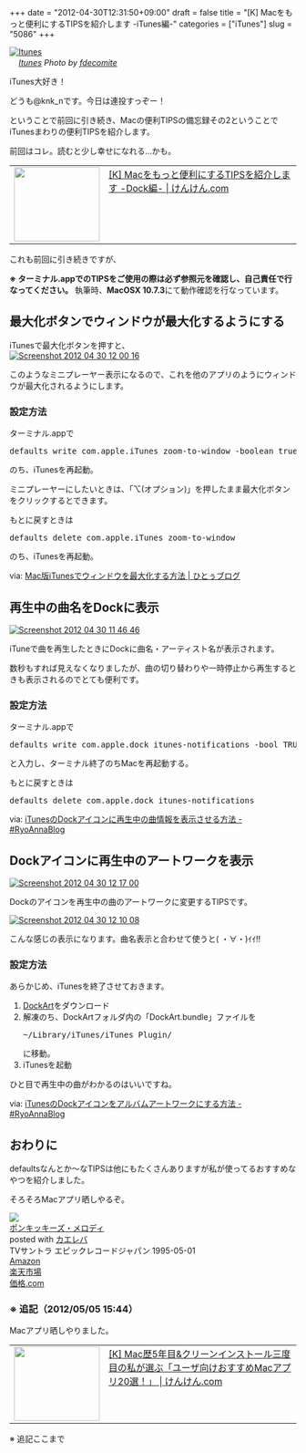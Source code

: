 +++
date = "2012-04-30T12:31:50+09:00"
draft = false
title = "[K] Macをもっと便利にするTIPSを紹介します -iTunes編-"
categories = ["iTunes"]
slug = "5086"
+++

<div class="center"><a href="http://www.flickr.com/photos/21649179@N00/6856704939/" title="Itunes by fdecomite, on Flickr" target="_blank"><img class="flickr_photo" src="http://farm8.static.flickr.com/7207/6856704939_3c5da2a62a_z.jpg" alt="Itunes" width="NaNpx"/></a></div><cite class="flickr_photographer"><img src="http://farm4.static.flickr.com/3329/favicons/72157601614001242_7730.png" width="16" /><a href="http://www.flickr.com/photos/21649179@N00/6856704939/">Itunes</a> Photo by <a href="http://www.flickr.com/photos/21649179@N00/">fdecomite</a></cite>

iTunes大好き！

どうも@knk_nです。今日は連投すっぞー！

ということで前回に引き続き、Macの便利TIPSの備忘録その2ということでiTunesまわりの便利TIPSを紹介します。

前回はコレ。読むと少し幸せになれる…かも。

<table width="100%"><td valign="top" width="150"><a href="https://knk-n.com/2012/04/30/mac_tips_bibouroku_around_dock/" target="_blank"><img border="0" src="http://capture.heartrails.com/150x130/shadow?https://knk-n.com/2012/04/30/mac_tips_bibouroku_around_dock/" alt="" width="150" height="130" /></a></td><td valign="top"><a  href="https://knk-n.com/2012/04/30/mac_tips_bibouroku_around_dock/" target="_blank">[K] Macをもっと便利にするTIPSを紹介します -Dock編- | けんけん.com</a><script type="text/javascript">var url = "https://knk-n.com/2012/04/30/mac_tips_bibouroku_around_dock/";</script><script src="http://api.b.st-hatena.com/entry.count?url=https://knk-n.com/2012/04/30/mac_tips_bibouroku_around_dock/&callback=hatebTxt"></script>
</td></table><!--more-->これも前回に引き続きですが、

<strong>※ ターミナル.appでのTIPSをご使用の際は必ず参照元を確認し、自己責任で行なってください。</strong>
執筆時、<strong>MacOSX 10.7.3</strong>にて動作確認を行なっています。

<h2>最大化ボタンでウィンドウが最大化するようにする</h2>
iTunesで最大化ボタンを押すと、

<div class="center"><a href="https://knk-n.com/images/2012/04/screenshot-2012-04-30-12.00.16.jpg"><img src="https://knk-n.com/images/2012/04/screenshot-2012-04-30-12.00.16.jpg" alt="Screenshot 2012 04 30 12 00 16" title="screenshot 2012-04-30 12.00.16.jpg" border="0" width="" height="" /></a></div>

このようなミニプレーヤー表示になるので、これを他のアプリのようにウィンドウが最大化されるようにします。

<h3>設定方法</h3>

ターミナル.appで
<pre class="brush: bash">
defaults write com.apple.iTunes zoom-to-window -boolean true
</pre>

のち、iTunesを再起動。

ミニプレーヤーにしたいときは、「⌥(オプション)」を押したまま最大化ボタンをクリックするとできます。

もとに戻すときは

<pre class="brush: bash">
defaults delete com.apple.iTunes zoom-to-window
</pre>

のち、iTunesを再起動。

<p>via: <a  href="http://hitoxu.com/01017" target="_blank">Mac版iTunesでウィンドウを最大化する方法 | ひとぅブログ</a><script type="text/javascript">var url = "http://hitoxu.com/01017";</script><script src="http://api.b.st-hatena.com/entry.count?url=http://hitoxu.com/01017&callback=hatebTxt"></script></p>

<h2>再生中の曲名をDockに表示</h2>

<div class="center"><a href="https://knk-n.com/images/2012/04/screenshot-2012-04-30-11.46.46.jpg"><img src="https://knk-n.com/images/2012/04/screenshot-2012-04-30-11.46.46.jpg" alt="Screenshot 2012 04 30 11 46 46" title="screenshot 2012-04-30 11.46.46.jpg" border="0" width="" height="" /></a></div>

iTuneで曲を再生したときにDockに曲名・アーティスト名が表示されます。

数秒もすれば見えなくなりましたが、曲の切り替わりや一時停止から再生するときも表示されるのでとても便利です。

<h3>設定方法</h3>
ターミナル.appで
<pre class="brush: bash">
defaults write com.apple.dock itunes-notifications -bool TRUE
</pre>
と入力し、ターミナル終了のちMacを再起動する。

もとに戻すときは

<pre class="brush: bash">
defaults delete com.apple.dock itunes-notifications
</pre>

<p>via: <a  href="http://d.hatena.ne.jp/RyoAnna/20111126/1322312096" target="_blank">iTunesのDockアイコンに再生中の曲情報を表示させる方法 - #RyoAnnaBlog</a><script type="text/javascript">var url = "http://d.hatena.ne.jp/RyoAnna/20111126/1322312096";</script><script src="http://api.b.st-hatena.com/entry.count?url=http://d.hatena.ne.jp/RyoAnna/20111126/1322312096&callback=hatebTxt"></script></p>

<h2>Dockアイコンに再生中のアートワークを表示</h2>

<div class="center"><a href="https://knk-n.com/images/2012/04/screenshot-2012-04-30-12.17.00.jpg"><img src="https://knk-n.com/images/2012/04/screenshot-2012-04-30-12.17.00.jpg" alt="Screenshot 2012 04 30 12 17 00" title="screenshot 2012-04-30 12.17.00.jpg" border="0" width="" height="" /></a></div>

Dockのアイコンを再生中の曲のアートワークに変更するTIPSです。

<div class="center"><a href="https://knk-n.com/images/2012/04/screenshot-2012-04-30-12.10.08.jpg"><img src="https://knk-n.com/images/2012/04/screenshot-2012-04-30-12.10.08.jpg" alt="Screenshot 2012 04 30 12 10 08" title="screenshot 2012-04-30 12.10.08.jpg" border="0" width="" height="" /></a></div>

こんな感じの表示になります。曲名表示と合わせて使うと( ・∀・)ｲｲ!!



<h3>設定方法</h3>
あらかじめ、iTunesを終了させておきます。
<ol>
<li><a href="http://www.splook.com/Software/DockArt.html" target="_blank">DockArt</a>をダウンロード</li>
<li>解凍のち、DockArtフォルダ内の「DockArt.bundle」ファイルを
<pre class="brush: plain">
~/Library/iTunes/iTunes Plugin/
</pre>
に移動。
</li>
<li>iTunesを起動</li>
</ol>

ひと目で再生中の曲がわかるのはいいですね。

<p>via: <a  href="http://d.hatena.ne.jp/RyoAnna/20111126/1322311953" target="_blank">iTunesのDockアイコンをアルバムアートワークにする方法 - #RyoAnnaBlog</a><script type="text/javascript">var url = "http://d.hatena.ne.jp/RyoAnna/20111126/1322311953";</script><script src="http://api.b.st-hatena.com/entry.count?url=http://d.hatena.ne.jp/RyoAnna/20111126/1322311953&callback=hatebTxt"></script></p>

<h2>おわりに</h2>
defaultsなんとか〜なTIPSは他にもたくさんありますが私が使ってるおすすめなやつを紹介しました。

そろそろMacアプリ晒しやるぞ。
<div class="kaerebalink-box"><div class="kaerebalink-image"><a href="http://www.amazon.co.jp/exec/obidos/ASIN/B00005G4J4/knkn-22/ref=nosim/" rel="nofollow" target="_blank"><img src="http://ecx.images-amazon.com/images/I/41H0CNSMPBL._SL160_.jpg" style="border: none;" /></a></div><div class="kaerebalink-info"><div class="kaerebalink-name"><a href="http://www.amazon.co.jp/exec/obidos/ASIN/B00005G4J4/knkn-22/ref=nosim/" rel="nofollow" target="_blank">ポンキッキーズ・メロディ</a><div class="kaerebalink-powered-date">posted with <a href="http://kaereba.com" target="_blank">カエレバ</a></div></div><div class="kaerebalink-detail">TVサントラ エピックレコードジャパン 1995-05-01    </div><div class="kaerebalink-link1"><div class="shoplinkamazon"><a href="http://www.amazon.co.jp/gp/search?keywords=%83%7C%83%93%83L%83b%83L%81%5B%83Y%81E%83%81%83%8D%83f%83B&__mk_ja_JP=%83J%83%5E%83J%83i&tag=knkn-22" rel="nofollow" target="_blank" title="アマゾン" >Amazon</a></div><div class="shoplinkrakuten"><a href="http://hb.afl.rakuten.co.jp/hgc/0f5dc138.501851a3.0f5dc139.bdbe2eb7/?pc=http%3A%2F%2Fsearch.rakuten.co.jp%2Fsearch%2Fmall%2F%25E3%2583%259D%25E3%2583%25B3%25E3%2582%25AD%25E3%2583%2583%25E3%2582%25AD%25E3%2583%25BC%25E3%2582%25BA%25E3%2583%25BB%25E3%2583%25A1%25E3%2583%25AD%25E3%2583%2587%25E3%2582%25A3%2F-%2Ff.1-p.1-s.1-sf.0-st.A-v.2%3Fx%3D0%26scid%3Daf_ich_link_urltxt%26m%3Dhttp%3A%2F%2Fm.rakuten.co.jp%2F" rel="nofollow" target="_blank" title="楽天市場" >楽天市場</a></div><div class="shoplinkkakakucom"><a href="http://kakaku.com/search_results/%83%7C%83%93%83L%83b%83L%81%5B%83Y%81E%83%81%83%8D%83f%83B/" rel="nofollow" target="_blank" title="kakakucom" >価格.com</a></div></div></div></div>

<h3>※ 追記（2012/05/05 15:44）</h3>
Macアプリ晒しやりました。
<table width="100%"><td valign="top" width="150"><a href="https://knk-n.com/2012/05/04/favorite_macapps_for_users/" target="_blank"><img border="0" src="http://capture.heartrails.com/150x130/shadow?https://knk-n.com/2012/05/04/favorite_macapps_for_users/" alt="" width="150" height="130" /></a></td><td valign="top"><a  href="https://knk-n.com/2012/05/04/favorite_macapps_for_users/" target="_blank">[K] Mac歴5年目&クリーンインストール三度目の私が選ぶ「ユーザ向けおすすめMacアプリ20選！」 | けんけん.com</a><script type="text/javascript">var url = "https://knk-n.com/2012/05/04/favorite_macapps_for_users/";</script><script src="http://api.b.st-hatena.com/entry.count?url=https://knk-n.com/2012/05/04/favorite_macapps_for_users/&callback=hatebTxt"></script>
</td></table>
※ 追記ここまで
